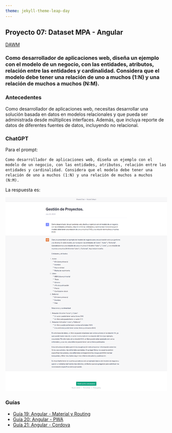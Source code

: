 ```yaml
---
theme: jekyll-theme-leap-day
---
```


## Proyecto 07: Dataset MPA - Angular

[DAWM](/DAWM/)

### Como desarrollador de aplicaciones web, diseña un ejemplo con el modelo de un negocio, con las entidades, atributos, relación entre las  entidades y cardinalidad. Considera que el modelo debe tener una relación de uno a muchos (1:N) y una relación de muchos a muchos (N:M).

### Antecedentes

Como desarrollador de aplicaciones web, necesitas desarrollar una solución basada en datos en modelos relacionales y que pueda ser administrada desde múltiplices interfaces. Además, que incluya reporte de datos de diferentes fuentes de datos, incluyendo no relacional.

### ChatGPT

Para el prompt: 

```
Como desarrollador de aplicaciones web, diseña un ejemplo con el modelo de un negocio, con las entidades, atributos, relación entre las  entidades y cardinalidad. Considera que el modelo debe tener una relación de uno a muchos (1:N) y una relación de muchos a muchos (N:M). 
```
La respuesta es:

![respuesta](archivos/proyecto07-pregunta.png)

### Guías

* [Guía 19: Angular - Material y Routing](/DAWM/guias/2023/guia19)
* [Guía 20: Angular - PWA](/DAWM/guias/2023/guia20)
* [Guía 21: Angular - Cordova](/DAWM/guias/2023/guia21)